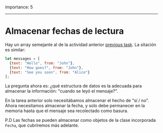 importance: 5

---

# Almacenar fechas de lectura

Hay un array semejante al de la actividad anterior [previous task](info:task/recipients-read). La sitación es similar:

```js
let messages = [
  {text: "Hello", from: "John"},
  {text: "How goes?", from: "John"},
  {text: "See you soon", from: "Alice"}
];
```

La pregunta ahora es: ¿qué estructura de datos es la adecuada para almacenar la información: "cuando se leyó el mensaje?".

En la tarea anterior solo necesitábamos almacenar el hecho de "sí / no". Ahora necesitamos almacenar la fecha, y solo debe permanecer en la memoria hasta que el mensaje sea recolectado como basura.

P.D Las fechas se pueden almacenar como objetos de la clase incorporada `Fecha`, que cubriremos más adelante.
